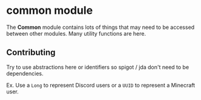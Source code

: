 # common module

The **Common** module contains lots of things that may need to be accessed between other modules. Many utility
functions are here.

## Contributing

Try to use abstractions here or identifiers so spigot / jda don't need to be dependencies.

Ex. Use a `Long` to represent Discord users or a `UUID` to represent a Minecraft user.